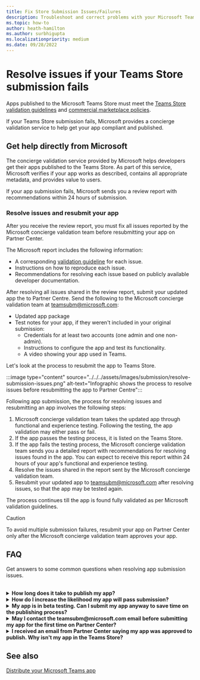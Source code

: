 ```yaml
---
title: Fix Store Submission Issues/Failures
description: Troubleshoot and correct problems with your Microsoft Teams Store submission. Get help directly from Microsoft, resolve issues and resubmit your app.
ms.topic: how-to
author: heath-hamilton
ms.author: surbhigupta
ms.localizationpriority: medium
ms.date: 09/28/2022
---
```

# Resolve issues if your Teams Store submission fails

Apps published to the Microsoft Teams Store must meet the [Teams Store validation guidelines](~/concepts/deploy-and-publish/appsource/prepare/teams-store-validation-guidelines.md) and [commercial marketplace policies](/legal/marketplace/certification-policies).

If your Teams Store submission fails, Microsoft provides a concierge validation service to help get your app compliant and published.

## Get help directly from Microsoft

The concierge validation service provided by Microsoft helps developers get their apps published to the Teams Store. As part of this service, Microsoft verifies if your app works as described, contains all appropriate metadata, and provides value to users.

If your app submission fails, Microsoft sends you a review report with recommendations within 24 hours of submission.

### Resolve issues and resubmit your app

After you receive the review report, you must fix all issues reported by the Microsoft concierge validation team before resubmitting your app on Partner Center.

The Microsoft report includes the following information:

* A corresponding [validation guideline](~/concepts/deploy-and-publish/appsource/prepare/teams-store-validation-guidelines.md) for each issue.
* Instructions on how to reproduce each issue.
* Recommendations for resolving each issue based on publicly available developer documentation.

After resolving all issues shared in the review report, submit your updated app the to Partner Centre. Send the following to the Microsoft concierge validation team at <a href="mailto:teamsubm@microsoft.com">teamsubm@microsoft.com</a>:

* Updated app package
* Test notes for your app, if they weren't included in your original submission:
  * Credentials for at least two accounts (one admin and one non-admin).
  * Instructions to configure the app and test its functionality.
  * A video showing your app used in Teams.

Let's look at the process to resubmit the app to Teams Store.

:::image type="content" source="../../../assets/images/submission/resolve-submission-issues.png" alt-text="Infographic shows the process to resolve issues before resubmitting the app to Partner Centre":::

Following app submission, the process for resolving issues and resubmitting an app involves the following steps:

1. Microsoft concierge validation team takes the updated app through functional and experience testing. Following the testing, the app validation may either pass or fail.
1. If the app passes the testing process, it is listed on the Teams Store.
1. If the app fails the testing process, the Microsoft concierge validation team sends you a detailed report with recommendations for resolving issues found in the app. You can expect to receive this report within 24 hours of your app's functional and experience testing.
1. Resolve the issues shared in the report sent by the Microsoft concierge validation team.
1. Resubmit your updated app to <a href="mailto:teamsubm@microsoft.com">teamsubm@microsoft.com</a> after resolving issues, so that the app may be tested again.

The process continues till the app is found fully validated as per Microsoft validation guidelines.

> [!CAUTION]
> To avoid multiple submission failures, resubmit your app on Partner Center only after the Microsoft concierge validation team approves your app.

## FAQ

Get answers to some common questions when resolving app submission issues.

<br>

<details>

<summary><b>How long does it take to publish my app?</b></summary>

If your Teams Store submission has no issues, your app is published within 1-2 business days. If your app fails, a team from Microsoft provides you with recommendations to fix the issues. After you resolve issues and resend an updated app to that team, you'll be notified in 24 hours if your app is ready to publish, or still needs more work.

<br>

</details>

<details>

<summary><b>How do I increase the likelihood my app will pass submission?</b></summary>

Doing the following can lead to a successful submission:

1. Develop your app based on the [Teams design guidelines](~/concepts/design/design-teams-app-overview.md).
1. Make sure your app adheres to the [Teams Store validation guidelines](~/concepts/deploy-and-publish/appsource/prepare/teams-store-validation-guidelines.md) and [Microsoft commercial marketplace certification policies](/legal/marketplace/certification-policies).
1. Test your app package with the [Microsoft Teams app validation tool](https://dev.teams.microsoft.com/appvalidation.html).
1. [Prepare your Teams Store submission](~/concepts/deploy-and-publish/appsource/prepare/submission-checklist.md).

<br>

</details>

<details>

<summary><b>My app is in beta testing. Can I submit my app anyway to save time on the publishing process?</b></summary>

No. Microsoft only validates production-ready apps.

<br>

</details>

<details>

<summary><b>May I contact the teamsubm@microsoft.com email before submitting my app for the first time on Partner Center?</b></summary>

No. Microsoft doesn't start validating your app until you submit your app for the first time on Partner Center.

<br>

</details>

<details>

<summary><b>I received an email from Partner Center saying my app was approved to publish. Why isn't my app in the Teams Store?</b></summary>

Once your app is approved, publishing usually takes 1-2 business days depending on the app's capabilities. If your app hasn't published after two business days, contact <a href="mailto:teamsubm@microsoft.com">teamsubm@microsoft.com</a>.

<br>

</details>

## See also

[Distribute your Microsoft Teams app](../apps-publish-overview.md)
